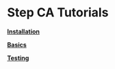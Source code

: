 # Step CA Tutorials

**[Installation](tutorials/Install.md)**

**[Basics](tutorials/Basics.md)**

**[Testing](tutorials/Testing.md)**
